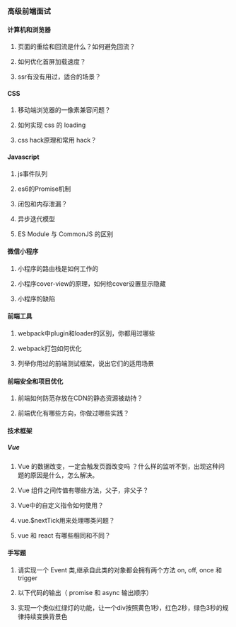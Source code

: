 ### 高级前端面试

#### 计算机和浏览器

1. 页面的重绘和回流是什么？如何避免回流？

2. 如何优化首屏加载速度？

3. ssr有没有用过，适合的场景？


#### CSS

1. 移动端浏览器的一像素兼容问题？

2. 如何实现 css 的 loading 

3. css hack原理和常用 hack？


#### Javascript

1. js事件队列

2. es6的Promise机制

3. 闭包和内存泄漏？

4. 异步迭代模型

5. ES Module 与 CommonJS 的区别



#### 微信小程序

1. 小程序的路由栈是如何工作的

2. 小程序cover-view的原理，如何给cover设置显示隐藏

3. 小程序的缺陷


#### 前端工具

1. webpack中plugin和loader的区别，你都用过哪些

2. webpack打包如何优化

3. 列举你用过的前端测试框架，说出它们的适用场景

#### 前端安全和项目优化

1. 前端如何防范存放在CDN的静态资源被劫持？

2. 前端优化有哪些方向，你做过哪些实践？

#### 技术框架

#####  Vue

1. Vue 的数据改变，一定会触发页面改变吗 ？什么样的监听不到，出现这种问题的原因是什么，怎么解决。

2. Vue 组件之间传值有哪些方法，父子，非父子？

3. Vue中的自定义指令如何使用？

4. vue.$nextTick用来处理哪类问题？

5. vue 和 react 有哪些相同和不同？

#### 手写题

1. 请实现一个 Event 类,继承自此类的对象都会拥有两个方法 on, off, once 和 trigger

2. 以下代码的输出（ promise 和 async 输出顺序）

3. 实现一个类似红绿灯的功能，让一个div按照黄色1秒，红色2秒，绿色3秒的规律持续变换背景色